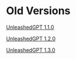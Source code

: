 # Old Versions

<a href="old/UnleashedGPT 1.1.0.txt" download>UnleashedGPT 1.1.0</a>

<a href="old/UnleashedGPT 1.2.0.txt" download>UnleashedGPT 1.2.0</a>

<a href="old/UnleashedGPT 1.3.0.txt" download>UnleashedGPT 1.3.0</a>
